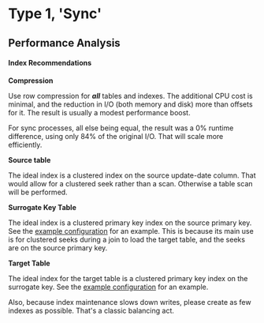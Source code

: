 # Type 1, 'Sync'


## Performance Analysis




#### Index Recommendations

**Compression**

Use row compression for ***all*** tables and indexes. The additional CPU cost is minimal, and the reduction in I/O (both memory and disk) more than offsets for it. The result is usually a modest performance boost.

For sync processes, all else being equal, the result was a 0% runtime difference, using only 84% of the original I/O. That will scale more efficiently.

**Source table**

The ideal index is a clustered index on the source update-date column. That would allow for a clustered seek rather than a scan. Otherwise a table scan will be performed.

**Surrogate Key Table**

The ideal index is a clustered primary key index on the source primary key. See the [example configuration](/docs/sample-config-type-1.sql) for an example. This is because its main use is for clustered seeks during a join to load the target table, and the seeks are on the source primary key. 

**Target Table**

The ideal index for the target table is a clustered primary key index on the surrogate key. See the [example configuration](/docs/sample-config-type-1.sql) for an example.

Also, because index maintenance slows down writes, please create as few indexes as possible. That's a classic balancing act. 






